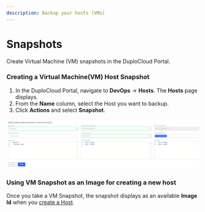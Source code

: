 ```yaml
---
description: Backup your hosts (VMs)
---
```


# Snapshots

Create Virtual Machine (VM) snapshots in the DuploCloud Portal.

### Creating a Virtual Machine(VM) Host Snapshot

1. In the DuploCloud Portal, navigate to **DevOps** -> **Hosts**. The **Hosts** page displays.
2. From the **Name** column, select the Host you want to backup.
3. Click **Actions** and select **Snapshot**.

<div align="left">

<img src="../../../.gitbook/assets/image (61).png" alt="Actions -> Snapshot option on Hosts page">

</div>

### Using VM Snapshot as an Image for creating a new host

Once you take a VM Snapshot, the snapshot displays as an available **Image Id** when you [create a Host](./).
